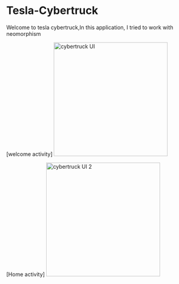 # Tesla-Cybertruck
Welcome to tesla cybertruck,In this application, I tried to work with neomorphism


[welcome activity]
<img width="300" alt="cybertruck UI" src="![sc_tesla_1](https://github.com/ElliotMigh/Tesla-Cybertruck/assets/87560931/f2a5fd26-0ed4-4a1d-9cda-fdabd8a94570)
"> 

[Home activity]
<img width="300" alt="cybertruck UI 2" src="![sc_tesla_2](https://github.com/ElliotMigh/Tesla-Cybertruck/assets/87560931/d9444b91-905e-406b-91bb-7ac6bb665958)
">
